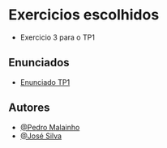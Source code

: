 # Exercicios escolhidos

- Exercicio 3 para o TP1

## Enunciados

- [Enunciado TP1](https://github.com/DanielAndrade53/Processamento-Linguagens-Compildadores/blob/main/Trabalhos-Praticos/TP1/plc24tp1.pdf) 

## Autores

- [@Pedro Malainho](https://github.com/pedroandrem)
- [@José Silva](https://github.com/jose-manuel-silva)
